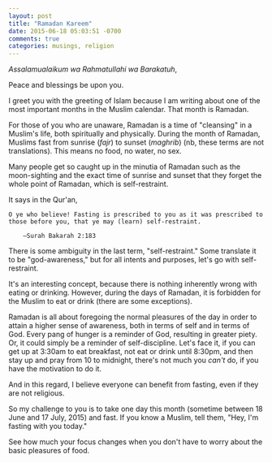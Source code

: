 ```yaml
---
layout: post
title: "Ramadan Kareem"
date: 2015-06-18 05:03:51 -0700
comments: true
categories: musings, religion
---
```


_Assalamualaikum wa Rahmatullahi wa Barakatuh_,

Peace and blessings be upon you.

I greet you with the greeting of Islam because I am writing about one of the most important months in the Muslim calendar. That month is Ramadan.

<!-- more -->

For those of you who are unaware, Ramadan is a time of "cleansing" in a Muslim's life, both spiritually and physically. During the month of Ramadan, Muslims fast from sunrise (_fajr_) to sunset (_maghrib_) (nb, these terms are not translations). This means no food, no water, no sex.

Many people get so caught up in the minutia of Ramadan such as the moon-sighting and the exact time of sunrise and sunset that they forget the whole point of Ramadan, which is self-restraint.

It says in the Qur'an, 

    O ye who believe! Fasting is prescribed to you as it was prescribed to those before you, that ye may (learn) self-restraint.

        —Surah Bakarah 2:183

There is some ambiguity in the last term, "self-restraint." Some translate it to be "god-awareness," but for all intents and purposes, let's go with self-restraint. 

It's an interesting concept, because there is nothing inherently wrong with eating or drinking. However, during the days of Ramadan, it is forbidden for the Muslim to eat or drink (there are some exceptions). 

Ramadan is all about foregoing the normal pleasures of the day in order to attain a higher sense of awareness, both in terms of self and in terms of God. Every pang of hunger is a reminder of God, resulting in greater piety. Or, it could simply be a reminder of self-discipline. Let's face it, if you can get up at 3:30am to eat breakfast, not eat or drink until 8:30pm, and then stay up and pray from 10 to midnight, there's not much you _can't_ do, if you have the motivation to do it. 

And in this regard, I believe everyone can benefit from fasting, even if they are not religious. 

So my challenge to you is to take one day this month (sometime between 18 June and 17 July, 2015) and fast. If you know a Muslim, tell them, "Hey, I'm fasting with you today." 

See how much your focus changes when you don't have to worry about the basic pleasures of food. 